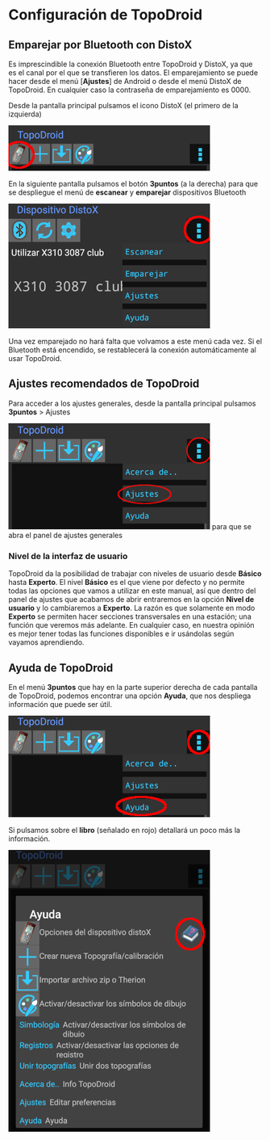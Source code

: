 # Configuración de TopoDroid

## Emparejar por Bluetooth con DistoX
Es imprescindible la conexión Bluetooth entre TopoDroid y DistoX, ya que es el canal por el que se transfieren los datos. El emparejamiento se puede hacer desde el menú [**Ajustes**] de Android o desde el menú DistoX de TopoDroid. En cualquier caso la contraseña de emparejamiento es 0000.

Desde la pantalla principal pulsamos el icono DistoX (el primero de la izquierda) 

![img](img/TD_MenuDistoX.png)

En la siguiente pantalla pulsamos el botón **3puntos** (a la derecha) para que se despliegue el menú de **escanear** y **emparejar** dispositivos Bluetooth 

![img](img/TD_AjustesBT.png)

Una vez emparejado no hará falta que volvamos a este menú cada vez. Si el Bluetooth está encendido, se restablecerá la conexión automáticamente al usar TopoDroid.

## Ajustes recomendados de TopoDroid

Para acceder a los ajustes generales, desde la pantalla principal pulsamos **3puntos** > Ajustes <div>![img](img/TD_Ajustes.png) para que se abra el panel de ajustes generales

### Nivel de la interfaz de usuario

TopoDroid da la posibilidad de trabajar con niveles de usuario desde **Básico** hasta 
**Experto**. El nivel **Básico** es el que viene por defecto y no permite todas las opciones que vamos a utilizar en este manual, así que dentro del panel de ajustes que acabamos de abrir entraremos en la opción **Nivel de usuario** y lo cambiaremos a **Experto**. La razón es que solamente en modo **Experto** se permiten hacer secciones transversales en una estación; una función que veremos más adelante. En cualquier caso, en nuestra opinión es mejor tener todas las funciones disponibles e ir usándolas según vayamos aprendiendo.

## Ayuda de TopoDroid

En el menú **3puntos** que hay en la parte superior derecha de cada pantalla de TopoDroid, podemos encontrar una opción **Ayuda**, que nos despliega información que puede ser útil.

![img](img/TD_AyudaMenu.png)

Si pulsamos sobre el **libro** (señalado en rojo) detallará un poco más la información. 

![img](img/TD_Ayuda.png)
      
       
